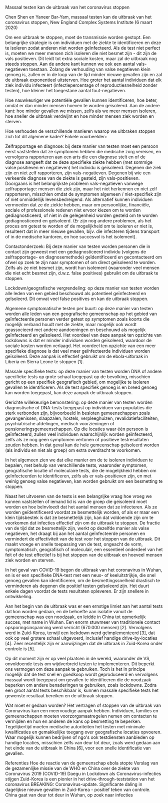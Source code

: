 Massaal testen kan de uitbraak van het coronavirus stoppen

Chen Shen en Yaneer Bar-Yam, massaal testen kan de uitbraak van het coronavirus stoppen, New England Complex Systems Institute (6 maart 2020)

Om een uitbraak te stoppen, moet de transmissie worden gestopt. Een belangrijke strategie is om individuen met de ziekte te identificeren en deze te isoleren zodat anderen niet worden geïnfecteerd. Als de test niet perfect is, moeten we meer mensen zich isoleren die niet besmet zijn - dit zijn de vals positieven. Dit leidt tot extra sociale kosten, maar zal de uitbraak nog steeds stoppen. Aan de andere kant kunnen we ook een aantal vals-negatieven toestaan. Zolang de verhouding van valse negatieven klein genoeg is, zullen er in de loop van de tijd minder nieuwe gevallen zijn en zal de uitbraak exponentieel uitsterven. Hoe groter het aantal individuen dat elk ziek individu infecteert (infectiepercentage of reproductiesnelheid zonder testen), hoe kleiner het toegestane aantal fout-negatieven.

Hoe nauwkeuriger we potentiële gevallen kunnen identificeren, hoe beter, omdat er dan minder mensen hoeven te worden geïsoleerd. Aan de andere kant: hoe minder gevallen we missen, zelfs als we meer mensen isoleren, hoe sneller de uitbraak verdwijnt en hoe minder mensen ziek worden en sterven.

Hoe verhouden de verschillende manieren waarop we uitbraken stoppen zich tot dit algemene kader? Enkele voorbeelden:

Zelfrapportage en diagnose: bij deze manier van testen moet een persoon eerst vaststellen dat ze symptomen hebben die medische zorg vereisen, en vervolgens rapporteren aan een arts die een diagnose stelt en of de diagnose aangeeft dat ze deze specifieke ziekte hebben (met sommige valse positieven en negatieven) het individu is geïsoleerd. Degenen die ziek zijn en niet zelf rapporteren, zijn vals-negatieven. Degenen bij wie een verkeerde diagnose van de ziekte is gesteld, zijn vals-positieven. Doorgaans is het belangrijkste probleem vals-negatieven vanwege zelfrapportage: mensen die ziek zijn, maar het niet herkennen en niet zelf rapporteren, misschien omdat de symptomen algemeen / niet-specifiek zijn of niet onmiddellijk levensbedreigend. Als alternatief kunnen individuen vermoeden dat ze de ziekte hebben, maar om persoonlijke, financiële, sociale of professionele redenen niet ervoor kiezen om te worden gediagnosticeerd, of niet in de gelegenheid worden gesteld om te worden gediagnosticeerd en geïsoleerd. (Er zijn nog andere problemen, als het proces om getest te worden of de mogelijkheid om te isoleren er niet is, resulteert dat in meer nieuwe gevallen, bijv. die infecteren tijdens transport of in de medische kantoren, en hoe succesvol is het isolement).

Contactonderzoek: Bij deze manier van testen worden personen die in contact zijn geweest met een gediagnosticeerd individu (volgens de zelfrapportage- en diagnosemethode) geïdentificeerd en gecontacteerd om ofwel op zoek te zijn naar symptomen of om direct geïsoleerd te worden. Zelfs als ze niet besmet zijn, wordt hun isolement (waaronder veel mensen die niet echt besmet zijn, d.w.z. false positives) gebruikt om de uitbraak te stoppen.

Lockdown/geografische vergrendeling: op deze manier van testen worden alle leden van een gebied beschouwd als potentieel geïnfecteerd en geïsoleerd. Dit omvat veel false positives en kan de uitbraak stoppen.

Algemene symptomatische testen per buurt: op deze manier van testen worden alle leden van een geografische gemeenschap op het gebied van geïnfecteerde personen verder getest op symptomen zoals koorts die mogelijk verband houdt met de ziekte, maar mogelijk ook wordt geassocieerd met andere aandoeningen en beschouwd als mogelijk geïnfecteerd en geïsoleerd. Het voordeel van deze aanpak ten opzichte van lockdowns is dat er minder individuen worden geïsoleerd, waardoor de sociale kosten worden verlaagd. Het voordeel ten opzichte van een meer specifieke diagnose is dat veel meer geïnfecteerde individuen worden geïsoleerd. Deze aanpak is effectief gebruikt om de ebola-uitbraak in Liberia en Sierra Leone te stoppen [1].

Massale specifieke tests: op deze manier van testen worden DNA of andere specifieke tests op grote schaal toegepast op de bevolking, misschien gericht op een specifiek geografisch gebied, om mogelijke te isoleren gevallen te identificeren. Als de test specifiek genoeg is en breed genoeg kan worden toegepast, kan deze aanpak de uitbraak stoppen.

Gerichte willekeurige bemonstering: op deze manier van testen worden diagnostische of DNA-tests toegepast op individuen van populaties die sterk verbonden zijn, bijvoorbeeld in besloten gemeenschappen zoals gevangenissen, slaapzalen, hostels, verpleeghuizen, revalidatiefaciliteiten, psychiatrische afdelingen, medisch voorzieningen of pensioneringsgemeenschappen. Op die locaties waar één persoon is geïnfecteerd, zullen veel individuen waarschijnlijk worden geïnfecteerd, zelfs als ze nog geen symptomen vertonen of positieve testresultaten zouden hebben. In dat geval kan de hele gemeenschap geïsoleerd worden (als individu en niet als groep) om extra overdracht te voorkomen.

In het algemeen zien we dat elke manier om de te isoleren individuen te bepalen, met behulp van verschillende tests, waaronder symptomen, geografische locatie of moleculaire tests, die de mogelijkheid hebben om geïnfecteerden te identificeren, zelfs als er vals-positieven zijn, en met weinig genoeg valse negatieven, kan worden gebruikt om een besmetting te stoppen.

Naast het uitvoeren van de tests is een belangrijke vraag hoe vroeg we kunnen vaststellen of iemand lid is van de groep die geïsoleerd moet worden en hoe beïnvloedt dat het aantal mensen dat ze infecteren. Als ze worden geïdentificeerd voordat ze besmettelijk worden, of als er maar een klein tijdsbestek is dat ze besmettelijk zijn, kan dat voldoende zijn om te voorkomen dat infecties effectief zijn om de uitbraak te stoppen. De fractie van de tijd dat ze besmettelijk zijn, werkt op dezelfde manier als valse negatieven, het draagt bij aan het aantal geïnfecteerde personen en vermindert de effectiviteit van de test voor het stoppen van de uitbraak. Dit maakt vroege en snelle toepassing van de test, ongeacht de vorm, symptomatisch, geografisch of moleculair, een essentieel onderdeel van het feit of de test effectief is bij het stoppen van de uitbraak en hoeveel mensen ziek worden en sterven.

In het geval van COVID-19 begon de uitbraak van het coronavirus in Wuhan, en is er een specifieke DNA-test met een neus- of keeluitstrijkje, die snel genoeg gevallen kan identificeren, om de besmettingssnelheid drastisch te verminderen als degenen die positief testen geïsoleerd zijn. Het duurt enkele dagen voordat de tests resultaten opleveren. Er zijn snellere in ontwikkeling.

Aan het begin van de uitbraak was er een ernstige limiet aan het aantal tests dat kon worden gedaan, en de behoefte aan isolatie vanuit de gemeenschap was een noodzaak, en leidde in China tot opmerkelijk succes, met name in Wuhan. Een enorm stuwmeer van traditionele contact opsporingsinspanning werd verricht (670.000 mensen) [2]. Vervolgens werd in Zuid-Korea, terwijl een lockdown werd geïmplementeerd [3], dat ook op veel grotere schaal uitgevoerd, inclusief handige drive-by-locaties [4]. Zeer recentelijk zijn er aanwijzingen dat de uitbraak in Zuid-Korea onder controle is [5].

Op dit moment zijn er op veel plaatsen in de wereld, waaronder de VS, onvoldoende tests om wijdverbreid testen te implementeren. Dit beperkt ons vermogen om deze aanpak te gebruiken. Toch is het in principe mogelijk dat de test snel en goedkoop wordt geproduceerd en vervolgens massaal wordt toegepast om gevallen te identificeren die de noodzaak beperken om andere benaderingen te gebruiken, zoals lockdowns. Zodra een groot aantal tests beschikbaar is, kunnen massale specifieke tests het gewenste resultaat bereiken en de uitbraak stoppen.

Wat moet er gedaan worden? Het vertragen of stoppen van de uitbraak van Coronavirus kan een meervoudige aanpak hebben. Individuen, families en gemeenschappen moeten voorzorgsmaatregelen nemen om contacten te vermijden en hun en anderen de kans op besmetting te beperken. Tegelijkertijd moeten medische autoriteiten het testen met minimale kwalificaties en gemakkelijke toegang over geografische locaties opvoeren. Waar mogelijk kunnen bedrijven of ngo's ook testdiensten aanbieden op handige locaties, misschien zelfs van deur tot deur, zoals werd gedaan aan het einde van de uitbraak in China [6], voor een snelle identificatie van gevallen.

Referenties
Hoe de reactie van de gemeenschap ebola stopte
Verslag van de gezamenlijke missie van de WHO en China over de ziekte van Coronavirus 2019 (COVID-19)
Daegu in Lockdown als Coronavirus-infecties stijgen
Zuid-Korea is een pionier in het drive-through-teststation van het coronavirus
BREAKING: Coronavirus-update. Significante daling in dagelijkse nieuwe gevallen in Zuid-Korea - positief teken van controle.
China gaat van deur tot deur in Wuhan, op zoek naar infecties
